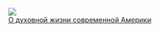![](/books/nonf_publicism/Кнут%20Гамсун/О%20духовной%20жизни%20современной%20Америки.jpg)  
[О духовной жизни современной Америки](/books/nonf_publicism/Кнут%20Гамсун/О%20духовной%20жизни%20современной%20Америки)